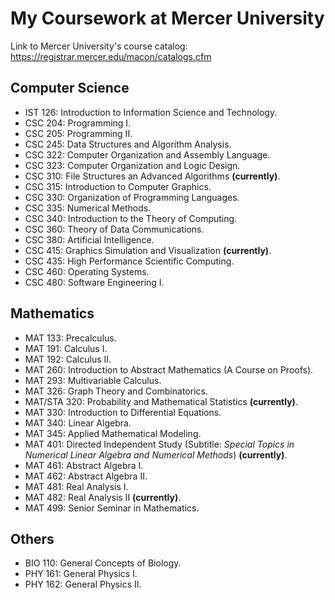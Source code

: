 # My Coursework at Mercer University
Link to Mercer University's course catalog: https://registrar.mercer.edu/macon/catalogs.cfm

## Computer Science
* IST 126: Introduction to Information Science and Technology.
* CSC 204: Programming I.
* CSC 205: Programming II.
* CSC 245: Data Structures and Algorithm Analysis.
* CSC 322: Computer Organization and Assembly Language.
* CSC 323: Computer Organization and Logic Design.
* CSC 310: File Structures an Advanced Algorithms **(currently)**.
* CSC 315: Introduction to Computer Graphics.
* CSC 330: Organization of Programming Languages.
* CSC 335: Numerical Methods.
* CSC 340: Introduction to the Theory of Computing.
* CSC 360: Theory of Data Communications.
* CSC 380: Artificial Intelligence.
* CSC 415: Graphics Simulation and Visualization **(currently)**.
* CSC 435: High Performance Scientific Computing.
* CSC 460: Operating Systems.
* CSC 480: Software Engineering I.

## Mathematics
* MAT 133: Precalculus.
* MAT 191: Calculus I.
* MAT 192: Calculus II.
* MAT 260: Introduction to Abstract Mathematics (A Course on Proofs).
* MAT 293: Multivariable Calculus.
* MAT 326: Graph Theory and Combinatorics.
* MAT/STA 320: Probability and Mathematical Statistics **(currently)**.
* MAT 330: Introduction to Differential Equations.
* MAT 340: Linear Algebra.
* MAT 345: Applied Mathematical Modeling.
* MAT 401: Directed Independent Study (Subtitle: *Special Topics in Numerical Linear Algebra and Numerical Methods*) **(currently)**.
* MAT 461: Abstract Algebra I.
* MAT 462: Abstract Algebra II.
* MAT 481: Real Analysis I. 
* MAT 482: Real Analysis II **(currently)**.
* MAT 499: Senior Seminar in Mathematics.

## Others
* BIO 110: General Concepts of Biology.
* PHY 161: General Physics I.
* PHY 162: General Physics II.
